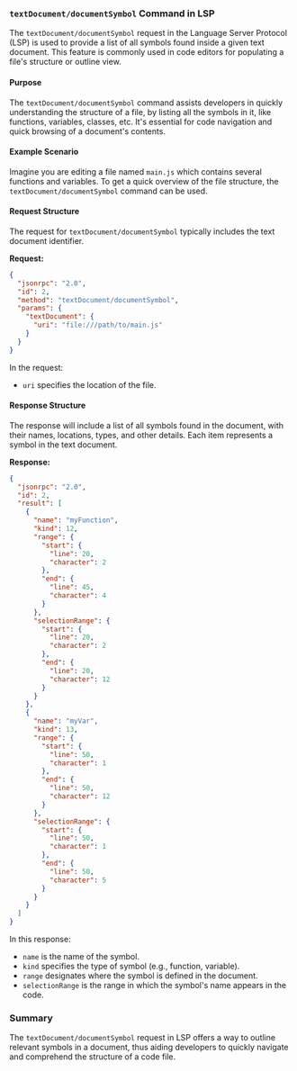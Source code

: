 ### `textDocument/documentSymbol` Command in LSP

The `textDocument/documentSymbol` request in the Language Server Protocol (LSP) is used to provide a list of all symbols found inside a given text document. This feature is commonly used in code editors for populating a file's structure or outline view.

#### Purpose

The `textDocument/documentSymbol` command assists developers in quickly understanding the structure of a file, by listing all the symbols in it, like functions, variables, classes, etc. It's essential for code navigation and quick browsing of a document's contents.

#### Example Scenario

Imagine you are editing a file named `main.js` which contains several functions and variables. To get a quick overview of the file structure, the `textDocument/documentSymbol` command can be used.

#### Request Structure

The request for `textDocument/documentSymbol` typically includes the text document identifier.

**Request:**

```json
{
  "jsonrpc": "2.0",
  "id": 2,
  "method": "textDocument/documentSymbol",
  "params": {
    "textDocument": {
      "uri": "file:///path/to/main.js"
    }
  }
}
```

In the request:
- `uri` specifies the location of the file.

#### Response Structure

The response will include a list of all symbols found in the document, with their names, locations, types, and other details. Each item represents a symbol in the text document.

**Response:**

```json
{
  "jsonrpc": "2.0",
  "id": 2,
  "result": [
    {
      "name": "myFunction",
      "kind": 12,
      "range": {
        "start": {
          "line": 20,
          "character": 2
        },
        "end": {
          "line": 45,
          "character": 4
        }
      },
      "selectionRange": {
        "start": {
          "line": 20,
          "character": 2
        },
        "end": {
          "line": 20,
          "character": 12
        }
      }
    },
    {
      "name": "myVar",
      "kind": 13,
      "range": {
        "start": {
          "line": 50,
          "character": 1
        },
        "end": {
          "line": 50,
          "character": 12
        }
      },
      "selectionRange": {
        "start": {
          "line": 50,
          "character": 1
        },
        "end": {
          "line": 50,
          "character": 5
        }
      }
    }
  ]
}
```

In this response:
- `name` is the name of the symbol.
- `kind` specifies the type of symbol (e.g., function, variable).
- `range` designates where the symbol is defined in the document.
- `selectionRange` is the range in which the symbol's name appears in the code.

### Summary

The `textDocument/documentSymbol` request in LSP offers a way to outline relevant symbols in a document, thus aiding developers to quickly navigate and comprehend the structure of a code file.